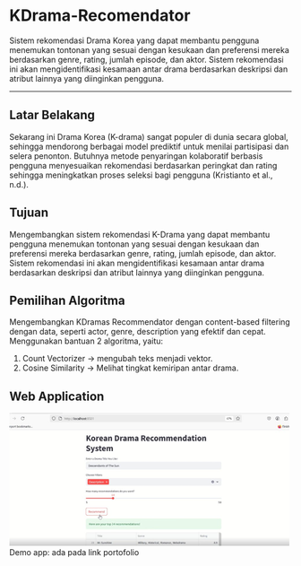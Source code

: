 # KDrama-Recomendator
Sistem rekomendasi Drama Korea yang dapat membantu pengguna menemukan tontonan yang sesuai dengan kesukaan dan preferensi mereka berdasarkan genre, rating, jumlah episode, dan aktor. Sistem rekomendasi ini akan mengidentifikasi kesamaan antar drama berdasarkan deskripsi dan atribut lainnya yang diinginkan pengguna.

---

## Latar Belakang
Sekarang ini Drama Korea (K-drama) sangat populer di dunia secara global, sehingga mendorong berbagai model prediktif untuk menilai partisipasi dan selera penonton. Butuhnya metode penyaringan kolaboratif berbasis pengguna menyesuaikan rekomendasi berdasarkan peringkat dan rating sehingga meningkatkan proses seleksi bagi pengguna (Kristianto et al., n.d.).

## Tujuan
Mengembangkan sistem rekomendasi K-Drama yang dapat membantu pengguna menemukan tontonan yang sesuai dengan kesukaan dan preferensi mereka berdasarkan genre, rating, jumlah episode, dan aktor. Sistem rekomendasi ini akan mengidentifikasi kesamaan antar drama berdasarkan deskripsi dan atribut lainnya yang diinginkan pengguna.

## Pemilihan Algoritma
Mengembangkan KDramas Recommendator dengan content-based filtering dengan data, seperti actor, genre, description yang efektif dan cepat. Menggunakan bantuan 2 algoritma, yaitu:
1. Count Vectorizer  -> mengubah teks menjadi vektor.
2. Cosine Similarity -> Melihat tingkat kemiripan antar drama.

## Web Application
<img src="screen\tampilan.jpg" alt="Preview" width="500"/>
Demo app: ada pada link portofolio
